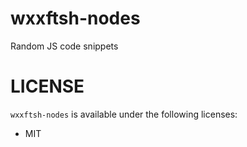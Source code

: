 wxxftsh-nodes
====

Random JS code snippets

LICENSE
===

`wxxftsh-nodes` is available under the following licenses:

  * MIT